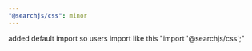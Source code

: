 ```yaml
---
"@searchjs/css": minor
---
```


added default import so users import like this "import '@searchjs/css';"
